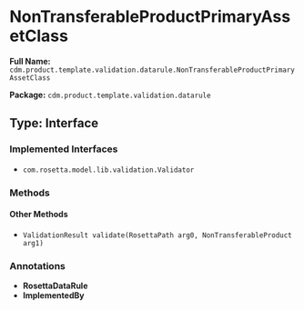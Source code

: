 # NonTransferableProductPrimaryAssetClass

**Full Name:** `cdm.product.template.validation.datarule.NonTransferableProductPrimaryAssetClass`

**Package:** `cdm.product.template.validation.datarule`

## Type: Interface

### Implemented Interfaces

- `com.rosetta.model.lib.validation.Validator`

### Methods

#### Other Methods

- `ValidationResult validate(RosettaPath arg0, NonTransferableProduct arg1)`

### Annotations

- **RosettaDataRule**
- **ImplementedBy**

